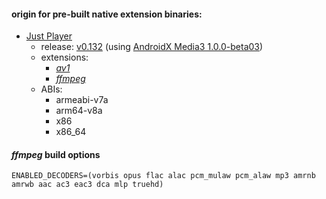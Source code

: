 #### origin for pre-built native extension binaries:

* [Just Player](https://github.com/moneytoo/Player/tree/v0.132/app/libs)
  - release: [v0.132](https://github.com/moneytoo/Player/releases/tag/v0.132) (using [AndroidX Media3 1.0.0-beta03](https://github.com/androidx/media/releases/tag/1.0.0-beta03))
  - extensions:
    * [_av1_](https://github.com/moneytoo/Player/raw/v0.132/app/libs/lib-decoder-av1-release.aar)
    * [_ffmpeg_](https://github.com/moneytoo/Player/raw/v0.132/app/libs/lib-decoder-ffmpeg-release.aar)
  - ABIs:
    * armeabi-v7a
    * arm64-v8a
    * x86
    * x86_64

#### _ffmpeg_ build options

```
ENABLED_DECODERS=(vorbis opus flac alac pcm_mulaw pcm_alaw mp3 amrnb amrwb aac ac3 eac3 dca mlp truehd)
```

